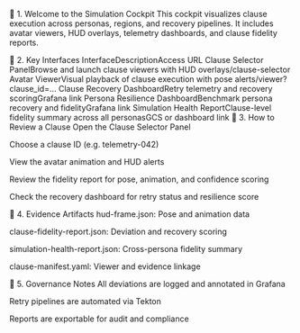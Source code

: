 🔹 1. Welcome to the Simulation Cockpit
This cockpit visualizes clause execution across personas, regions, and recovery pipelines. It includes avatar viewers, HUD overlays, telemetry dashboards, and clause fidelity reports.

🔹 2. Key Interfaces
InterfaceDescriptionAccess URL
Clause Selector PanelBrowse and launch clause viewers with HUD overlays/clause-selector
Avatar ViewerVisual playback of clause execution with pose alerts/viewer?clause_id=...
Clause Recovery DashboardRetry telemetry and recovery scoringGrafana link
Persona Resilience DashboardBenchmark persona recovery and fidelityGrafana link
Simulation Health ReportClause-level fidelity summary across all personasGCS or dashboard link
🔹 3. How to Review a Clause
Open the Clause Selector Panel

Choose a clause ID (e.g. telemetry-042)

View the avatar animation and HUD alerts

Review the fidelity report for pose, animation, and confidence scoring

Check the recovery dashboard for retry status and resilience score

🔹 4. Evidence Artifacts
hud-frame.json: Pose and animation data

clause-fidelity-report.json: Deviation and recovery scoring

simulation-health-report.json: Cross-persona fidelity summary

clause-manifest.yaml: Viewer and evidence linkage

🔹 5. Governance Notes
All deviations are logged and annotated in Grafana

Retry pipelines are automated via Tekton

Reports are exportable for audit and compliance